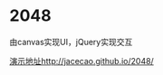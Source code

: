 # 2048

由canvas实现UI，jQuery实现交互

[演示地址http://jacecao.github.io/2048/](http://jacecao.github.io/2048/)
